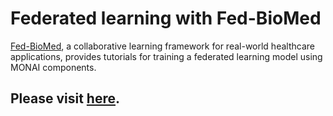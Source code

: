 # Federated learning with Fed-BioMed

[Fed-BioMed](https://github.com/fedbiomed/fedbiomed), a collaborative learning framework for real-world healthcare applications, provides tutorials for training a federated learning model using MONAI components.

## Please visit [here](https://fedbiomed.org/latest/tutorials/monai).

